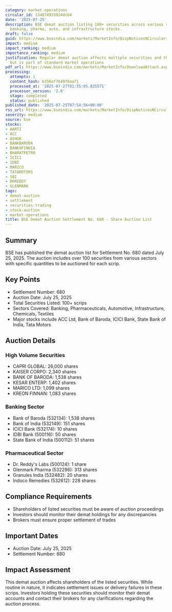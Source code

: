 ```yaml
---
category: market-operations
circular_id: 134874933024dcb4
date: '2025-07-25'
description: BSE demat auction listing 100+ securities across various sectors including
  banking, pharma, auto, and infrastructure stocks.
draft: false
guid: https://www.bseindia.com/markets/MarketInfo/DispNoticesNCirculars.aspx?Noticeid={5561F11D-F1BB-422D-86CF-87E3E60B7833}&noticeno=20250725-10&dt=07/25/2025&icount=10&totcount=69&flag=0
impact: medium
impact_ranking: medium
importance_ranking: medium
justification: Regular demat auction affects multiple securities and their shareholders
  but is part of standard market operations
pdf_url: https://www.bseindia.com/markets/MarketInfo/DownloadAttach.aspx?id=20250725-10&attachedId=217dd1b3-0de7-4b80-a543-d69b72904227
processing:
  attempts: 1
  content_hash: b356af7649f6aa71
  processed_at: '2025-07-27T01:55:05.835571'
  processor_version: '2.0'
  stage: completed
  status: published
published_date: '2025-07-25T07:54:56+00:00'
rss_url: https://www.bseindia.com/markets/MarketInfo/DispNoticesNCirculars.aspx?Noticeid={5561F11D-F1BB-422D-86CF-87E3E60B7833}&noticeno=20250725-10&dt=07/25/2025&icount=10&totcount=69&flag=0
severity: medium
source: bse
stocks:
- AARTI
- ACC
- ASHOK
- BANKBARODA
- BANKOFINDIA
- BHARATPETRO
- ICICI
- IDBI
- MARICO
- TATAMOTORS
- SBI
- DRREDDY
- GLENMARK
tags:
- demat-auction
- settlement
- securities-trading
- stock-auction
- market-operations
title: BSE Demat Auction Settlement No. 680 - Share Auction List
---
```


## Summary

BSE has published the demat auction list for Settlement No. 680 dated July 25, 2025. The auction includes over 100 securities from various sectors with specific quantities to be auctioned for each scrip.

## Key Points

- Settlement Number: 680
- Auction Date: July 25, 2025
- Total Securities Listed: 100+ scrips
- Sectors Covered: Banking, Pharmaceuticals, Automotive, Infrastructure, Chemicals, Textiles
- Major stocks include ACC Ltd, Bank of Baroda, ICICI Bank, State Bank of India, Tata Motors

## Auction Details

### High Volume Securities
- CAPRI GLOBAL: 26,000 shares
- KAISER CORPO: 2,340 shares
- BANK OF BARODA: 1,538 shares
- KESAR ENTERP: 1,402 shares
- MARICO LTD: 1,099 shares
- KREON FINNAN: 1,083 shares

### Banking Sector
- Bank of Baroda (532134): 1,538 shares
- Bank of India (532149): 151 shares
- ICICI Bank (532174): 10 shares
- IDBI Bank (500116): 50 shares
- State Bank of India (500112): 51 shares

### Pharmaceutical Sector
- Dr. Reddy's Labs (500124): 1 share
- Glenmark Pharma (532296): 313 shares
- Granules India (532482): 20 shares
- Indoco Remedies (532612): 228 shares

## Compliance Requirements

- Shareholders of listed securities must be aware of auction proceedings
- Investors should monitor their demat holdings for any discrepancies
- Brokers must ensure proper settlement of trades

## Important Dates

- Auction Date: July 25, 2025
- Settlement Number: 680

## Impact Assessment

This demat auction affects shareholders of the listed securities. While routine in nature, it indicates settlement issues or delivery failures in these scrips. Investors holding these securities should monitor their demat accounts and contact their brokers for any clarifications regarding the auction process.
